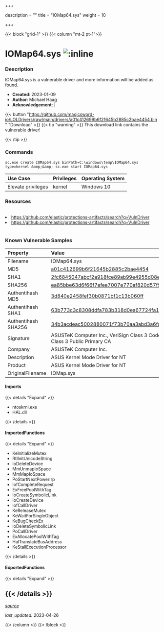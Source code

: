 +++

description = ""
title = "IOMap64.sys"
weight = 10

+++


{{< block "grid-1" >}}
{{< column "mt-2 pt-1">}}


# IOMap64.sys ![:inline](/images/twitter_verified.png) 


### Description

IOMap64.sys is a vulnerable driver and more information will be added as found.

- **Created**: 2023-01-09
- **Author**: Michael Haag
- **Acknowledgement**:  | [](https://twitter.com/)

{{< button "https://github.com/magicsword-io/LOLDrivers/raw/main/drivers/a01c412699b6f21645b2885c2bae4454.bin" "Download" >}}
{{< tip "warning" >}}
This download link contains the vulnerable driver!

{{< /tip >}}

### Commands

```
sc.exe create IOMap64.sys binPath=C:\windows\temp\IOMap64.sys type=kernel &amp;&amp; sc.exe start IOMap64.sys
```

| Use Case | Privileges | Operating System | 
|:---- | ---- | ---- |
| Elevate privileges | kernel | Windows 10 |

### Resources
<br>
<li><a href=" https://github.com/elastic/protections-artifacts/search?q=VulnDriver"> https://github.com/elastic/protections-artifacts/search?q=VulnDriver</a></li>
<li><a href="https://github.com/elastic/protections-artifacts/search?q=VulnDriver">https://github.com/elastic/protections-artifacts/search?q=VulnDriver</a></li>
<br>

### Known Vulnerable Samples

| Property           | Value |
|:-------------------|:------|
| Filename           | IOMap64.sys |
| MD5                | [a01c412699b6f21645b2885c2bae4454](https://www.virustotal.com/gui/file/a01c412699b6f21645b2885c2bae4454) |
| SHA1               | [2fc6845047abcf2a918fce89ab99e4955d08e72c](https://www.virustotal.com/gui/file/2fc6845047abcf2a918fce89ab99e4955d08e72c) |
| SHA256             | [ea85bbe63d6f66f7efee7007e770af820d57f914c7f179c5fee3ef2845f19c41](https://www.virustotal.com/gui/file/ea85bbe63d6f66f7efee7007e770af820d57f914c7f179c5fee3ef2845f19c41) |
| Authentihash MD5   | [3d840e2458fef30b0871bf1c13b060ff](https://www.virustotal.com/gui/search/authentihash%253A3d840e2458fef30b0871bf1c13b060ff) |
| Authentihash SHA1  | [63b773c3c8308ddfa783b318d0ea67724fa1dc2f](https://www.virustotal.com/gui/search/authentihash%253A63b773c3c8308ddfa783b318d0ea67724fa1dc2f) |
| Authentihash SHA256| [34b3acdeac5002880071f73b70aa3abd3a6facb9e281b5c93cc82a7a8a6d5cc1](https://www.virustotal.com/gui/search/authentihash%253A34b3acdeac5002880071f73b70aa3abd3a6facb9e281b5c93cc82a7a8a6d5cc1) |
| Signature         | ASUSTeK Computer Inc., VeriSign Class 3 Code Signing 2009-2 CA, VeriSign Class 3 Public Primary CA   |
| Company           | ASUSTeK Computer Inc. |
| Description       | ASUS Kernel Mode Driver for NT  |
| Product           | ASUS Kernel Mode Driver for NT  |
| OriginalFilename  | IOMap.sys |


#### Imports
{{< details "Expand" >}}
* ntoskrnl.exe
* HAL.dll

{{< /details >}}
#### ImportedFunctions
{{< details "Expand" >}}
* KeInitializeMutex
* RtlInitUnicodeString
* IoDeleteDevice
* MmUnmapIoSpace
* MmMapIoSpace
* PoStartNextPowerIrp
* IofCompleteRequest
* ExFreePoolWithTag
* IoCreateSymbolicLink
* IoCreateDevice
* IofCallDriver
* KeReleaseMutex
* KeWaitForSingleObject
* KeBugCheckEx
* IoDeleteSymbolicLink
* PoCallDriver
* ExAllocatePoolWithTag
* HalTranslateBusAddress
* KeStallExecutionProcessor

{{< /details >}}
#### ExportedFunctions
{{< details "Expand" >}}

{{< /details >}}
-----



[*source*](https://github.com/magicsword-io/LOLDrivers/tree/main/yaml/iomap64.yaml)

*last_updated:* 2023-04-26








{{< /column >}}
{{< /block >}}
